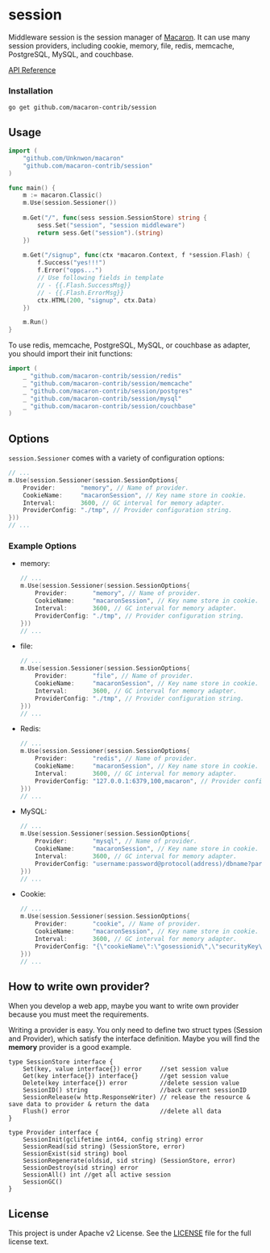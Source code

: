 session
=======

Middleware session is the session manager of [Macaron](https://github.com/Unknwon/macaron). It can use many session providers, including cookie, memory, file, redis, memcache, PostgreSQL, MySQL, and couchbase.

[API Reference](https://gowalker.org/github.com/macaron-contrib/session)

### Installation

	go get github.com/macaron-contrib/session

## Usage

```go
import (
	"github.com/Unknwon/macaron"
	"github.com/macaron-contrib/session"
)

func main() {
  	m := macaron.Classic()
  	m.Use(session.Sessioner())
	
	m.Get("/", func(sess session.SessionStore) string {
		sess.Set("session", "session middleware")
		return sess.Get("session").(string)
	})
	
	m.Get("/signup", func(ctx *macaron.Context, f *session.Flash) {
		f.Success("yes!!!")
		f.Error("opps...")
		// Use following fields in template
		// - {{.Flash.SuccessMsg}}
		// - {{.Flash.ErrorMsg}}
		ctx.HTML(200, "signup", ctx.Data)
	})

	m.Run()
}
```

To use redis, memcache, PostgreSQL, MySQL, or couchbase as adapter, you should import their init functions:

```go
import (
	_ "github.com/macaron-contrib/session/redis"
	_ "github.com/macaron-contrib/session/memcache"
	_ "github.com/macaron-contrib/session/postgres"
	_ "github.com/macaron-contrib/session/mysql"
	_ "github.com/macaron-contrib/session/couchbase"
)
```

## Options

`session.Sessioner` comes with a variety of configuration options:

```go
// ...
m.Use(session.Sessioner(session.SessionOptions{
	Provider:		"memory", // Name of provider.
	CookieName:		"macaronSession", // Key name store in cookie.
	Interval:		3600, // GC interval for memory adapter.
	ProviderConfig:	"./tmp", // Provider configuration string.
}))
// ...
```

### Example Options

- memory:

	```go
	// ...
	m.Use(session.Sessioner(session.SessionOptions{
		Provider:		"memory", // Name of provider.
		CookieName:		"macaronSession", // Key name store in cookie.
		Interval:		3600, // GC interval for memory adapter.
		ProviderConfig:	"./tmp", // Provider configuration string.
	}))
	// ...
	```

- file:

	```go
	// ...
	m.Use(session.Sessioner(session.SessionOptions{
		Provider:		"file", // Name of provider.
		CookieName:		"macaronSession", // Key name store in cookie.
		Interval:		3600, // GC interval for memory adapter.
		ProviderConfig:	"./tmp", // Provider configuration string.
	}))
	// ...
	```

- Redis:

	```go
	// ...
	m.Use(session.Sessioner(session.SessionOptions{
		Provider:		"redis", // Name of provider.
		CookieName:		"macaronSession", // Key name store in cookie.
		Interval:		3600, // GC interval for memory adapter.
		ProviderConfig:	"127.0.0.1:6379,100,macaron", // Provider configuration string.
	}))
	// ...
	```

- MySQL:

	```go
	// ...
	m.Use(session.Sessioner(session.SessionOptions{
		Provider:		"mysql", // Name of provider.
		CookieName:		"macaronSession", // Key name store in cookie.
		Interval:		3600, // GC interval for memory adapter.
		ProviderConfig:	"username:password@protocol(address)/dbname?param=value", // Provider configuration string.
	}))
	// ...
	```

- Cookie:

	```go
	// ...
	m.Use(session.Sessioner(session.SessionOptions{
		Provider:		"cookie", // Name of provider.
		CookieName:		"macaronSession", // Key name store in cookie.
		Interval:		3600, // GC interval for memory adapter.
		ProviderConfig:	"{\"cookieName\":\"gosessionid\",\"securityKey\":\"beegocookiehashkey\"}", // Provider configuration string.
	}))
	// ...
	```

## How to write own provider?

When you develop a web app, maybe you want to write own provider because you must meet the requirements.

Writing a provider is easy. You only need to define two struct types 
(Session and Provider), which satisfy the interface definition. 
Maybe you will find the **memory** provider is a good example.

	type SessionStore interface {
		Set(key, value interface{}) error     //set session value
		Get(key interface{}) interface{}      //get session value
		Delete(key interface{}) error         //delete session value
		SessionID() string                    //back current sessionID
		SessionRelease(w http.ResponseWriter) // release the resource & save data to provider & return the data
		Flush() error                         //delete all data
	}
	
	type Provider interface {
		SessionInit(gclifetime int64, config string) error
		SessionRead(sid string) (SessionStore, error)
		SessionExist(sid string) bool
		SessionRegenerate(oldsid, sid string) (SessionStore, error)
		SessionDestroy(sid string) error
		SessionAll() int //get all active session
		SessionGC()
	}


## License

This project is under Apache v2 License. See the [LICENSE](LICENSE) file for the full license text.
